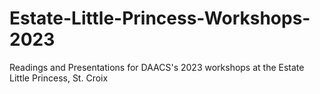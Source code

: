 # Estate-Little-Princess-Workshops-2023
Readings and Presentations for DAACS's 2023 workshops at the Estate Little Princess, St. Croix
